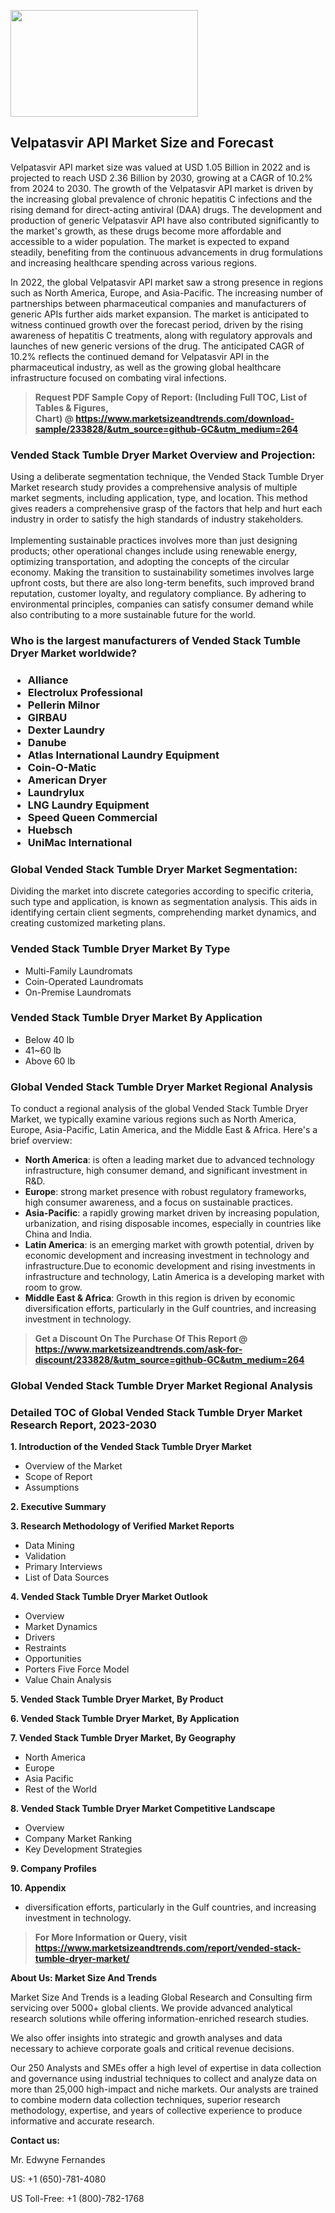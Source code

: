 <p><img class="alignnone size-medium wp-image-20088" src="https://ffe5etoiles.com/wp-content/uploads/2024/12/MST1-300x171.png" alt="" width="300" height="171" /></p><h2>Velpatasvir API Market Size and Forecast</h2><p>Velpatasvir API market size was valued at USD 1.05 Billion in 2022 and is projected to reach USD 2.36 Billion by 2030, growing at a CAGR of 10.2% from 2024 to 2030. The growth of the Velpatasvir API market is driven by the increasing global prevalence of chronic hepatitis C infections and the rising demand for direct-acting antiviral (DAA) drugs. The development and production of generic Velpatasvir API have also contributed significantly to the market's growth, as these drugs become more affordable and accessible to a wider population. The market is expected to expand steadily, benefiting from the continuous advancements in drug formulations and increasing healthcare spending across various regions.</p><p>In 2022, the global Velpatasvir API market saw a strong presence in regions such as North America, Europe, and Asia-Pacific. The increasing number of partnerships between pharmaceutical companies and manufacturers of generic APIs further aids market expansion. The market is anticipated to witness continued growth over the forecast period, driven by the rising awareness of hepatitis C treatments, along with regulatory approvals and launches of new generic versions of the drug. The anticipated CAGR of 10.2% reflects the continued demand for Velpatasvir API in the pharmaceutical industry, as well as the growing global healthcare infrastructure focused on combating viral infections.</p></p><blockquote id="" class=""><strong>Request PDF Sample Copy of Report: (Including Full TOC, List of Tables &amp; Figures, Chart)&nbsp;@&nbsp;<strong><a href="https://www.marketsizeandtrends.com/download-sample/233828/&utm_source=github-GC&utm_medium=264" target="_blank">https://www.marketsizeandtrends.com/download-sample/233828/&utm_source=github-GC&utm_medium=264</a></strong></strong></blockquote><h3 id="" class="">Vended Stack Tumble Dryer Market&nbsp;Overview and Projection:</h3><p id="" class="">Using a deliberate segmentation technique, the Vended Stack Tumble Dryer Market research study provides a comprehensive analysis of multiple market segments, including application, type, and location. This method gives readers a comprehensive grasp of the factors that help and hurt each industry in order to satisfy the high standards of industry stakeholders. <br /> <br />Implementing sustainable practices involves more than just designing products; other operational changes include using renewable energy, optimizing transportation, and adopting the concepts of the circular economy. Making the transition to sustainability sometimes involves large upfront costs, but there are also long-term benefits, such improved brand reputation, customer loyalty, and regulatory compliance. By adhering to environmental principles, companies can satisfy consumer demand while also contributing to a more sustainable future for the world.</p><h3 id="" class="">Who is the largest manufacturers of&nbsp;Vended Stack Tumble Dryer Market worldwide?</h3><h3 class=""><p><ul><li>Alliance </li><li> Electrolux Professional </li><li> Pellerin Milnor </li><li> GIRBAU </li><li> Dexter Laundry </li><li> Danube </li><li> Atlas International Laundry Equipment </li><li> Coin-O-Matic </li><li> American Dryer </li><li> Laundrylux </li><li> LNG Laundry Equipment </li><li> Speed Queen Commercial </li><li> Huebsch </li><li> UniMac International</li></ul></p></h3><h3 id="" class="">Global&nbsp;Vended Stack Tumble Dryer Market Segmentation:</h3><p id="" class="">Dividing the market into discrete categories according to specific criteria, such type and application, is known as segmentation analysis. This aids in identifying certain client segments, comprehending market dynamics, and creating customized marketing plans.</p><h3 id="" class="">Vended Stack Tumble Dryer Market&nbsp;By Type</h3><p><p><ul><li>Multi-Family Laundromats</li><li> Coin-Operated Laundromats</li><li> On-Premise Laundromats</p></li></ul></p></p><h3 id="" class="">Vended Stack Tumble Dryer Market&nbsp;By Application</h3><p class=""><p><ul><li>Below 40 lb</li><li> 41~60 lb</li><li> Above 60 lb</li></ul></p></p><h3 id="" class="">Global Vended Stack Tumble Dryer Market Regional Analysis</h3><p id="" class="">To conduct a regional analysis of the global Vended Stack Tumble Dryer Market, we typically examine various regions such as North America, Europe, Asia-Pacific, Latin America, and the Middle East &amp; Africa. Here's a brief overview:</p><ul><li><strong>North America</strong>: is often a leading market due to advanced technology infrastructure, high consumer demand, and significant investment in R&amp;D.</li><li><strong>Europe</strong>: strong market presence with robust regulatory frameworks, high consumer awareness, and a focus on sustainable practices.</li><li><strong>Asia-Pacific</strong>: a rapidly growing market driven by increasing population, urbanization, and rising disposable incomes, especially in countries like China and India.</li><li><strong>Latin America</strong>: is an emerging market with growth potential, driven by economic development and increasing investment in technology and infrastructure.Due to economic development and rising investments in infrastructure and technology, Latin America is a developing market with room to grow.</li><li><strong>Middle East &amp; Africa</strong>: Growth in this region is driven by economic diversification efforts, particularly in the Gulf countries, and increasing investment in technology.</li></ul><blockquote id="" class=""><strong>Get a Discount On The Purchase Of This Report @ <strong><a href="https://www.marketsizeandtrends.com/ask-for-discount/233828/&utm_source=github-GC&utm_medium=264" target="_blank">https://www.marketsizeandtrends.com/ask-for-discount/233828/&utm_source=github-GC&utm_medium=264</a></strong></strong></blockquote><h3 id="" class="">Global Vended Stack Tumble Dryer Market Regional Analysis</h3><h3 id="" class="">Detailed TOC of Global Vended Stack Tumble Dryer Market Research Report, 2023-2030</h3><p id="" class=""><strong>1. Introduction of the Vended Stack Tumble Dryer Market</strong></p><ul><li>Overview of the Market</li><li>Scope of Report</li><li>Assumptions</li></ul><p id="" class=""><strong>2. Executive Summary</strong></p><p id="" class=""><strong>3. Research Methodology of Verified Market Reports</strong></p><ul><li>Data Mining</li><li>Validation</li><li>Primary Interviews</li><li>List of Data Sources</li></ul><p id="" class=""><strong>4. Vended Stack Tumble Dryer Market Outlook</strong></p><ul><li>Overview</li><li>Market Dynamics</li><li>Drivers</li><li>Restraints</li><li>Opportunities</li><li>Porters Five Force Model</li><li>Value Chain Analysis</li></ul><p id="" class=""><strong>5. Vended Stack Tumble Dryer Market, By Product</strong></p><p id="" class=""><strong>6. Vended Stack Tumble Dryer Market, By Application</strong></p><p id="" class=""><strong>7. Vended Stack Tumble Dryer Market, By Geography</strong></p><ul><li>North America</li><li>Europe</li><li>Asia Pacific</li><li>Rest of the World</li></ul><p id="" class=""><strong>8. Vended Stack Tumble Dryer Market Competitive Landscape</strong></p><ul><li>Overview</li><li>Company Market Ranking</li><li>Key Development Strategies</li></ul><p id="" class=""><strong>9. Company Profiles</strong></p><p id="" class=""><strong>10. Appendix</strong></p><ul><li>diversification efforts, particularly in the Gulf countries, and increasing investment in technology.</li></ul><blockquote id="" class=""><strong>For More Information or Query, visit <strong><strong><a href="https://www.marketsizeandtrends.com/report/vended-stack-tumble-dryer-market/" target="_blank">https://www.marketsizeandtrends.com/report/vended-stack-tumble-dryer-market/</a></strong></strong></strong></blockquote><p id="" class=""><strong>About Us: Market Size And Trends</strong></p><p id="" class="">Market Size And Trends is a leading Global Research and Consulting firm servicing over 5000+ global clients. We provide advanced analytical research solutions while offering information-enriched research studies.</p><p id="" class="">We also offer insights into strategic and growth analyses and data necessary to achieve corporate goals and critical revenue decisions.</p><p id="" class="">Our 250 Analysts and SMEs offer a high level of expertise in data collection and governance using industrial techniques to collect and analyze data on more than 25,000 high-impact and niche markets. Our analysts are trained to combine modern data collection techniques, superior research methodology, expertise, and years of collective experience to produce informative and accurate research.</p><p id="" class=""><strong>Contact us:</strong></p><p id="" class="">Mr. Edwyne Fernandes</p><p id="" class="">US: +1 (650)-781-4080</p><p id="" class="">US Toll-Free: +1 (800)-782-1768</p>
